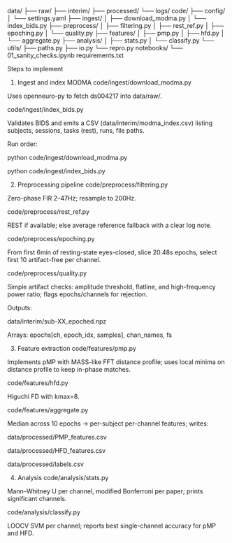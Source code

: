 data/
  ├── raw/
  ├── interim/
  ├── processed/
  └── logs/
code/
  ├── config/
  │    └── settings.yaml
  ├── ingest/
  │    ├── download_modma.py
  │    └── index_bids.py
  ├── preprocess/
  │    ├── filtering.py
  │    ├── rest_ref.py
  │    ├── epoching.py
  │    └── quality.py
  ├── features/
  │    ├── pmp.py
  │    ├── hfd.py
  │    └── aggregate.py
  ├── analysis/
  │    ├── stats.py
  │    └── classify.py
  └── utils/
       ├── paths.py
       ├── io.py
       └── repro.py
notebooks/
  └── 01_sanity_checks.ipynb
requirements.txt

Steps to implement
1) Ingest and index MODMA
code/ingest/download_modma.py

Uses openneuro-py to fetch ds004217 into data/raw/.

code/ingest/index_bids.py

Validates BIDS and emits a CSV (data/interim/modma_index.csv) listing subjects, sessions, tasks (rest), runs, file paths.

Run order:

python code/ingest/download_modma.py

python code/ingest/index_bids.py

2) Preprocessing pipeline
code/preprocess/filtering.py

Zero-phase FIR 2–47Hz; resample to 200Hz.

code/preprocess/rest_ref.py

REST if available; else average reference fallback with a clear log note.

code/preprocess/epoching.py

From first 6min of resting-state eyes-closed, slice 20.48s epochs, select first 10 artifact-free per channel.

code/preprocess/quality.py

Simple artifact checks: amplitude threshold, flatline, and high-frequency power ratio; flags epochs/channels for rejection.

Outputs:

data/interim/sub-XX_epoched.npz

Arrays: epochs[ch, epoch_idx, samples], chan_names, fs

3) Feature extraction
code/features/pmp.py

Implements pMP with MASS-like FFT distance profile; uses local minima on distance profile to keep in-phase matches.

code/features/hfd.py

Higuchi FD with kmax=8.

code/features/aggregate.py

Median across 10 epochs → per-subject per-channel features; writes:

data/processed/PMP_features.csv

data/processed/HFD_features.csv

data/processed/labels.csv

4) Analysis
code/analysis/stats.py

Mann–Whitney U per channel, modified Bonferroni per paper; prints significant channels.

code/analysis/classify.py

LOOCV SVM per channel; reports best single-channel accuracy for pMP and HFD.

